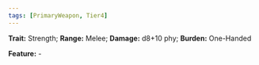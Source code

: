 ```yaml
---
tags: [PrimaryWeapon, Tier4]
---
```

**Trait:** Strength; **Range:** Melee; **Damage:** d8+10 phy; **Burden:** One-Handed

**Feature:** -
